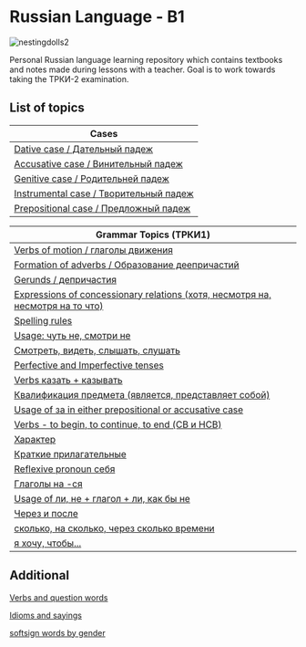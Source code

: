 # Russian Language - B1 

![nestingdolls2](https://user-images.githubusercontent.com/41984034/228809962-148f4725-de81-4542-902a-bd6091480092.png)   

Personal Russian language learning repository which contains textbooks and notes made during lessons with a teacher. Goal is to work towards taking the ТРКИ-2 examination. 

## List of topics 

| Cases |
| --- |
|[Dative case / Дательный падеж](/notes/dative_case/dative_index.md)|
|[Accusative case / Винительный падеж](/notes/accusative_case/accusative_index.md)|
|[Genitive case / Родительней падеж](/notes/genitive_case/genitive_index.md)|
|[Instrumental case / Творительный падеж](/notes/instrumental_case/instrumental_index.md)|
|[Prepositional case / Предложный падеж](/notes/prepositional_case/prepositional_index.md)|

| Grammar Topics (ТРКИ1) |
| --- |
|[Verbs of motion / глаголы движения](/notes/verbs_of_motion/verbs_of_motion_index.md)|
|[Formation of adverbs / Образование деепричастий](/notes/other_topics/revision_2023_03_15.md)|
|[Gerunds / депричастия](/notes/other_topics/revision_2023_03_21.md)|
|[Expressions of concessionary relations (хотя, несмотря на, несмотря на то что)](/notes/other_topics/revision_2023_03_15.md)|
|[Spelling rules](/notes/other_topics/spelling_rules.md)|
|[Usage: чуть не, смотри не](/notes/other_topics/revision_2023_06_22.md)|
|[Смотреть, видеть, слышать, слушать](/notes/other_topics/revision_2023_07_13.md)|
|[Perfective and Imperfective tenses](/notes/other_topics/perfective_imperfective.md)|
|[Verbs казать + казывать](/notes/other_topics/kaz.md)|
|[Квалификация предмета (является, представляет собой)](/notes/other_topics/qualification_of_objects.md)|
|[Usage of за in either prepositional or accusative case](/notes/other_topics/za.md)|
|[Verbs - to begin, to continue, to end (СВ и НСВ)](/notes/other_topics/начать_продолжать_закончить.md)|
|[Характер](/notes/other_topics/character.md)|
|[Краткие прилагательные](/notes/other_topics/short_forms.md)|
|[Reflexive pronoun себя](/notes/other_topics/себе.md)|
|[Глаголы на -ся](/notes/other_topics/глаголы_на_ся.md)|
|[Usage of ли, не + глагол + ли, как бы не](/notes/other_topics/ли.md)|
|[Через и после](/notes/other_topics/через_после.md)|
|[сколько, на сколько, через сколько времени](/notes/other_topics/сколько_времени.md)|
|[я хочу, чтобы... ](/notes/other_topics/чтобы.md)|




## Additional 

[Verbs and question words](/notes/verbs_with_cases.xlsx)

[Idioms and sayings](/notes/idioms.md)

[softsign words by gender](/notes/softsign_words.md)


